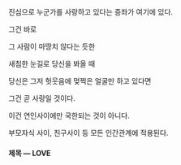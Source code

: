 진심으로 누군가를 사랑하고 있다는 증좌가 여기에 있다.

그건 바로

그 사람이 마땅치 않다는 듯한

새침한 눈길로 당신을 봐올 때

당신은 그저 헛웃음에 멎쩍은 얼굴만 하고 있다면

그건 곧 사랑일 것이다.

이건 연인사이에만 국한되는 것이 아니다.

부모자식 사이, 친구사이 등 모든 인간관계에 적용된다.

#### 제목 — LOVE
